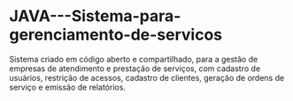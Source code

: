 # JAVA---Sistema-para-gerenciamento-de-servicos
Sistema criado em código aberto e compartilhado, para a gestão de empresas de atendimento e prestação de serviços, com cadastro de usuários, restrição de acessos, cadastro de clientes, geração de ordens de serviço e emissão de relatórios.
